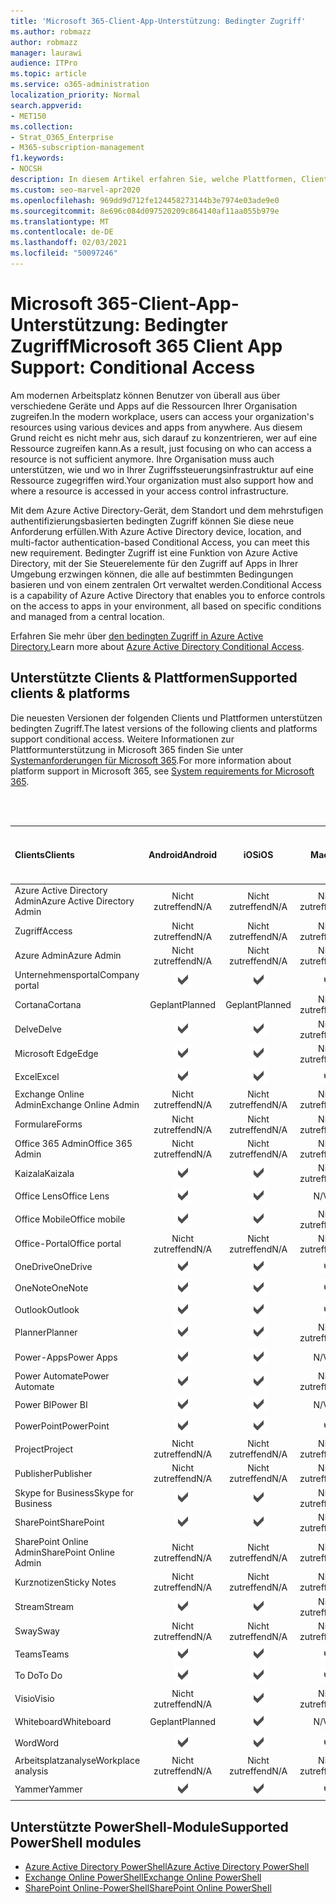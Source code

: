 ```yaml
---
title: 'Microsoft 365-Client-App-Unterstützung: Bedingter Zugriff'
ms.author: robmazz
author: robmazz
manager: laurawi
audience: ITPro
ms.topic: article
ms.service: o365-administration
localization_priority: Normal
search.appverid:
- MET150
ms.collection:
- Strat_O365_Enterprise
- M365-subscription-management
f1.keywords:
- NOCSH
description: In diesem Artikel erfahren Sie, welche Plattformen, Clients und PowerShell-Module bedingten Zugriff für Microsoft 365 unterstützen.
ms.custom: seo-marvel-apr2020
ms.openlocfilehash: 969dd9d712fe124458273144b3e7974e03ade9e0
ms.sourcegitcommit: 8e696c084d097520209c864140af11aa055b979e
ms.translationtype: MT
ms.contentlocale: de-DE
ms.lasthandoff: 02/03/2021
ms.locfileid: "50097246"
---
```

# <a name="microsoft-365-client-app-support-conditional-access"></a><span data-ttu-id="d4894-103">Microsoft 365-Client-App-Unterstützung: Bedingter Zugriff</span><span class="sxs-lookup"><span data-stu-id="d4894-103">Microsoft 365 Client App Support: Conditional Access</span></span>

<span data-ttu-id="d4894-104">Am modernen Arbeitsplatz können Benutzer von überall aus über verschiedene Geräte und Apps auf die Ressourcen Ihrer Organisation zugreifen.</span><span class="sxs-lookup"><span data-stu-id="d4894-104">In the modern workplace, users can access your organization's resources using various devices and apps from anywhere.</span></span> <span data-ttu-id="d4894-105">Aus diesem Grund reicht es nicht mehr aus, sich darauf zu konzentrieren, wer auf eine Ressource zugreifen kann.</span><span class="sxs-lookup"><span data-stu-id="d4894-105">As a result, just focusing on who can access a resource is not sufficient anymore.</span></span> <span data-ttu-id="d4894-106">Ihre Organisation muss auch unterstützen, wie und wo in Ihrer Zugriffssteuerungsinfrastruktur auf eine Ressource zugegriffen wird.</span><span class="sxs-lookup"><span data-stu-id="d4894-106">Your organization must also support how and where a resource is accessed in your access control infrastructure.</span></span>

<span data-ttu-id="d4894-107">Mit dem Azure Active Directory-Gerät, dem Standort und dem mehrstufigen authentifizierungsbasierten bedingten Zugriff können Sie diese neue Anforderung erfüllen.</span><span class="sxs-lookup"><span data-stu-id="d4894-107">With Azure Active Directory device, location, and multi-factor authentication-based Conditional Access, you can meet this new requirement.</span></span> <span data-ttu-id="d4894-108">Bedingter Zugriff ist eine Funktion von Azure Active Directory, mit der Sie Steuerelemente für den Zugriff auf Apps in Ihrer Umgebung erzwingen können, die alle auf bestimmten Bedingungen basieren und von einem zentralen Ort verwaltet werden.</span><span class="sxs-lookup"><span data-stu-id="d4894-108">Conditional Access is a capability of Azure Active Directory that enables you to enforce controls on the access to apps in your environment, all based on specific conditions and managed from a central location.</span></span>

<span data-ttu-id="d4894-109">Erfahren Sie mehr über [den bedingten Zugriff in Azure Active Directory.](/azure/active-directory/conditional-access/)</span><span class="sxs-lookup"><span data-stu-id="d4894-109">Learn more about [Azure Active Directory Conditional Access](/azure/active-directory/conditional-access/).</span></span>

## <a name="supported-clients--platforms"></a><span data-ttu-id="d4894-110">Unterstützte Clients & Plattformen</span><span class="sxs-lookup"><span data-stu-id="d4894-110">Supported clients & platforms</span></span>

<span data-ttu-id="d4894-111">Die neuesten Versionen der folgenden Clients und Plattformen unterstützen bedingten Zugriff.</span><span class="sxs-lookup"><span data-stu-id="d4894-111">The latest versions of the following clients and platforms support conditional access.</span></span> <span data-ttu-id="d4894-112">Weitere Informationen zur Plattformunterstützung in Microsoft 365 finden Sie unter [Systemanforderungen für Microsoft 365](/microsoft-365/microsoft-365-and-office-resources).</span><span class="sxs-lookup"><span data-stu-id="d4894-112">For more information about platform support in Microsoft 365, see [System requirements for Microsoft 365](/microsoft-365/microsoft-365-and-office-resources).</span></span>

<br>
<br>

| <span data-ttu-id="d4894-113">Clients</span><span class="sxs-lookup"><span data-stu-id="d4894-113">Clients</span></span> | <span data-ttu-id="d4894-114">Android</span><span class="sxs-lookup"><span data-stu-id="d4894-114">Android</span></span> | <span data-ttu-id="d4894-115">iOS</span><span class="sxs-lookup"><span data-stu-id="d4894-115">iOS</span></span> | <span data-ttu-id="d4894-116">Mac</span><span class="sxs-lookup"><span data-stu-id="d4894-116">Mac</span></span>| <span data-ttu-id="d4894-117">Windows 10</span><span class="sxs-lookup"><span data-stu-id="d4894-117">Windows 10</span></span> <br> <span data-ttu-id="d4894-118">Moderne Apps</span><span class="sxs-lookup"><span data-stu-id="d4894-118">Modern Apps</span></span>| <span data-ttu-id="d4894-119">Windows 10</span><span class="sxs-lookup"><span data-stu-id="d4894-119">Windows 10</span></span> <br> <span data-ttu-id="d4894-120">Desktop</span><span class="sxs-lookup"><span data-stu-id="d4894-120">Desktop</span></span> |
|:---|:---:|:---:|:---:|:---:|:---:|
| <span data-ttu-id="d4894-121">Azure Active Directory Admin</span><span class="sxs-lookup"><span data-stu-id="d4894-121">Azure Active Directory Admin</span></span> | <span data-ttu-id="d4894-122">Nicht zutreffend</span><span class="sxs-lookup"><span data-stu-id="d4894-122">N/A</span></span> | <span data-ttu-id="d4894-123">Nicht zutreffend</span><span class="sxs-lookup"><span data-stu-id="d4894-123">N/A</span></span> | <span data-ttu-id="d4894-124">Nicht zutreffend</span><span class="sxs-lookup"><span data-stu-id="d4894-124">N/A</span></span> | <span data-ttu-id="d4894-125">Nicht zutreffend</span><span class="sxs-lookup"><span data-stu-id="d4894-125">N/A</span></span> | ![Unterstützt](../media/check-mark.png) |
| <span data-ttu-id="d4894-127">Zugriff</span><span class="sxs-lookup"><span data-stu-id="d4894-127">Access</span></span> | <span data-ttu-id="d4894-128">Nicht zutreffend</span><span class="sxs-lookup"><span data-stu-id="d4894-128">N/A</span></span> | <span data-ttu-id="d4894-129">Nicht zutreffend</span><span class="sxs-lookup"><span data-stu-id="d4894-129">N/A</span></span> | <span data-ttu-id="d4894-130">Nicht zutreffend</span><span class="sxs-lookup"><span data-stu-id="d4894-130">N/A</span></span> | <span data-ttu-id="d4894-131">Nicht zutreffend</span><span class="sxs-lookup"><span data-stu-id="d4894-131">N/A</span></span> | ![Unterstützt](../media/check-mark.png) |
| <span data-ttu-id="d4894-133">Azure Admin</span><span class="sxs-lookup"><span data-stu-id="d4894-133">Azure Admin</span></span> | <span data-ttu-id="d4894-134">Nicht zutreffend</span><span class="sxs-lookup"><span data-stu-id="d4894-134">N/A</span></span> | <span data-ttu-id="d4894-135">Nicht zutreffend</span><span class="sxs-lookup"><span data-stu-id="d4894-135">N/A</span></span> | <span data-ttu-id="d4894-136">Nicht zutreffend</span><span class="sxs-lookup"><span data-stu-id="d4894-136">N/A</span></span> | <span data-ttu-id="d4894-137">Nicht zutreffend</span><span class="sxs-lookup"><span data-stu-id="d4894-137">N/A</span></span> | <span data-ttu-id="d4894-138">Nicht zutreffend</span><span class="sxs-lookup"><span data-stu-id="d4894-138">N/A</span></span> |
| <span data-ttu-id="d4894-139">Unternehmensportal</span><span class="sxs-lookup"><span data-stu-id="d4894-139">Company portal</span></span> | ![Unterstützt](../media/check-mark.png) | ![Unterstützt](../media/check-mark.png) | ![Unterstützt](../media/check-mark.png) | ![Unterstützt](../media/check-mark.png) | <span data-ttu-id="d4894-144">N/V</span><span class="sxs-lookup"><span data-stu-id="d4894-144">N/A</span></span> |
| <span data-ttu-id="d4894-145">Cortana</span><span class="sxs-lookup"><span data-stu-id="d4894-145">Cortana</span></span> | <span data-ttu-id="d4894-146">Geplant</span><span class="sxs-lookup"><span data-stu-id="d4894-146">Planned</span></span> | <span data-ttu-id="d4894-147">Geplant</span><span class="sxs-lookup"><span data-stu-id="d4894-147">Planned</span></span> | <span data-ttu-id="d4894-148">Nicht zutreffend</span><span class="sxs-lookup"><span data-stu-id="d4894-148">N/A</span></span> | ![Unterstützt](../media/check-mark.png) | <span data-ttu-id="d4894-150">N/V</span><span class="sxs-lookup"><span data-stu-id="d4894-150">N/A</span></span> |
| <span data-ttu-id="d4894-151">Delve</span><span class="sxs-lookup"><span data-stu-id="d4894-151">Delve</span></span> | ![Unterstützt](../media/check-mark.png) | ![Unterstützt](../media/check-mark.png) | <span data-ttu-id="d4894-154">Nicht zutreffend</span><span class="sxs-lookup"><span data-stu-id="d4894-154">N/A</span></span> | <span data-ttu-id="d4894-155">Nicht zutreffend</span><span class="sxs-lookup"><span data-stu-id="d4894-155">N/A</span></span> | <span data-ttu-id="d4894-156">Nicht zutreffend</span><span class="sxs-lookup"><span data-stu-id="d4894-156">N/A</span></span> |
| <span data-ttu-id="d4894-157">Microsoft Edge</span><span class="sxs-lookup"><span data-stu-id="d4894-157">Edge</span></span> | ![Unterstützt](../media/check-mark.png) | ![Unterstützt](../media/check-mark.png) | <span data-ttu-id="d4894-160">Nicht zutreffend</span><span class="sxs-lookup"><span data-stu-id="d4894-160">N/A</span></span> | <span data-ttu-id="d4894-161">Nicht zutreffend</span><span class="sxs-lookup"><span data-stu-id="d4894-161">N/A</span></span> | ![Unterstützt](../media/check-mark.png) |
| <span data-ttu-id="d4894-163">Excel</span><span class="sxs-lookup"><span data-stu-id="d4894-163">Excel</span></span> | ![Unterstützt](../media/check-mark.png) | ![Unterstützt](../media/check-mark.png) | ![Unterstützt](../media/check-mark.png) | ![Unterstützt](../media/check-mark.png) | ![Unterstützt](../media/check-mark.png) |
| <span data-ttu-id="d4894-169">Exchange Online Admin</span><span class="sxs-lookup"><span data-stu-id="d4894-169">Exchange Online Admin</span></span> | <span data-ttu-id="d4894-170">Nicht zutreffend</span><span class="sxs-lookup"><span data-stu-id="d4894-170">N/A</span></span> | <span data-ttu-id="d4894-171">Nicht zutreffend</span><span class="sxs-lookup"><span data-stu-id="d4894-171">N/A</span></span> | <span data-ttu-id="d4894-172">Nicht zutreffend</span><span class="sxs-lookup"><span data-stu-id="d4894-172">N/A</span></span> | <span data-ttu-id="d4894-173">Nicht zutreffend</span><span class="sxs-lookup"><span data-stu-id="d4894-173">N/A</span></span> | ![Unterstützt](../media/check-mark.png) |
| <span data-ttu-id="d4894-175">Formulare</span><span class="sxs-lookup"><span data-stu-id="d4894-175">Forms</span></span> | <span data-ttu-id="d4894-176">Nicht zutreffend</span><span class="sxs-lookup"><span data-stu-id="d4894-176">N/A</span></span> | <span data-ttu-id="d4894-177">Nicht zutreffend</span><span class="sxs-lookup"><span data-stu-id="d4894-177">N/A</span></span> | <span data-ttu-id="d4894-178">Nicht zutreffend</span><span class="sxs-lookup"><span data-stu-id="d4894-178">N/A</span></span> | <span data-ttu-id="d4894-179">Nicht zutreffend</span><span class="sxs-lookup"><span data-stu-id="d4894-179">N/A</span></span> | <span data-ttu-id="d4894-180">Nicht zutreffend</span><span class="sxs-lookup"><span data-stu-id="d4894-180">N/A</span></span> |
| <span data-ttu-id="d4894-181">Office 365 Admin</span><span class="sxs-lookup"><span data-stu-id="d4894-181">Office 365 Admin</span></span> | <span data-ttu-id="d4894-182">Nicht zutreffend</span><span class="sxs-lookup"><span data-stu-id="d4894-182">N/A</span></span> | <span data-ttu-id="d4894-183">Nicht zutreffend</span><span class="sxs-lookup"><span data-stu-id="d4894-183">N/A</span></span> | <span data-ttu-id="d4894-184">Nicht zutreffend</span><span class="sxs-lookup"><span data-stu-id="d4894-184">N/A</span></span> | <span data-ttu-id="d4894-185">Nicht zutreffend</span><span class="sxs-lookup"><span data-stu-id="d4894-185">N/A</span></span> | ![Unterstützt](../media/check-mark.png) |  |
| <span data-ttu-id="d4894-187">Kaizala</span><span class="sxs-lookup"><span data-stu-id="d4894-187">Kaizala</span></span> | ![Unterstützt](../media/check-mark.png) | ![Unterstützt](../media/check-mark.png) | <span data-ttu-id="d4894-190">Nicht zutreffend</span><span class="sxs-lookup"><span data-stu-id="d4894-190">N/A</span></span> | <span data-ttu-id="d4894-191">Nicht zutreffend</span><span class="sxs-lookup"><span data-stu-id="d4894-191">N/A</span></span> | <span data-ttu-id="d4894-192">Nicht zutreffend</span><span class="sxs-lookup"><span data-stu-id="d4894-192">N/A</span></span> |
| <span data-ttu-id="d4894-193">Office Lens</span><span class="sxs-lookup"><span data-stu-id="d4894-193">Office Lens</span></span>| ![Unterstützt](../media/check-mark.png) | ![Unterstützt](../media/check-mark.png) | <span data-ttu-id="d4894-196">N/V</span><span class="sxs-lookup"><span data-stu-id="d4894-196">N/A</span></span> | ![Unterstützt](../media/check-mark.png) | <span data-ttu-id="d4894-198">N/V</span><span class="sxs-lookup"><span data-stu-id="d4894-198">N/A</span></span> |
| <span data-ttu-id="d4894-199">Office Mobile</span><span class="sxs-lookup"><span data-stu-id="d4894-199">Office mobile</span></span> | ![Unterstützt](../media/check-mark.png) | ![Unterstützt](../media/check-mark.png) | <span data-ttu-id="d4894-202">Nicht zutreffend</span><span class="sxs-lookup"><span data-stu-id="d4894-202">N/A</span></span> | <span data-ttu-id="d4894-203">Nicht zutreffend</span><span class="sxs-lookup"><span data-stu-id="d4894-203">N/A</span></span> | <span data-ttu-id="d4894-204">Nicht zutreffend</span><span class="sxs-lookup"><span data-stu-id="d4894-204">N/A</span></span> |
| <span data-ttu-id="d4894-205">Office-Portal</span><span class="sxs-lookup"><span data-stu-id="d4894-205">Office portal</span></span> | <span data-ttu-id="d4894-206">Nicht zutreffend</span><span class="sxs-lookup"><span data-stu-id="d4894-206">N/A</span></span> | <span data-ttu-id="d4894-207">Nicht zutreffend</span><span class="sxs-lookup"><span data-stu-id="d4894-207">N/A</span></span> | <span data-ttu-id="d4894-208">Nicht zutreffend</span><span class="sxs-lookup"><span data-stu-id="d4894-208">N/A</span></span> | ![Unterstützt](../media/check-mark.png) | <span data-ttu-id="d4894-210">N/V</span><span class="sxs-lookup"><span data-stu-id="d4894-210">N/A</span></span> |
| <span data-ttu-id="d4894-211">OneDrive</span><span class="sxs-lookup"><span data-stu-id="d4894-211">OneDrive</span></span> | ![Unterstützt](../media/check-mark.png) | ![Unterstützt](../media/check-mark.png) | ![Unterstützt](../media/check-mark.png) | ![Unterstützt](../media/check-mark.png) | ![Unterstützt](../media/check-mark.png) |
| <span data-ttu-id="d4894-217">OneNote</span><span class="sxs-lookup"><span data-stu-id="d4894-217">OneNote</span></span> | ![Unterstützt](../media/check-mark.png) | ![Unterstützt](../media/check-mark.png) | ![Unterstützt](../media/check-mark.png) | ![Unterstützt](../media/check-mark.png) | ![Unterstützt](../media/check-mark.png) |
| <span data-ttu-id="d4894-223">Outlook</span><span class="sxs-lookup"><span data-stu-id="d4894-223">Outlook</span></span> | ![Unterstützt](../media/check-mark.png) | ![Unterstützt](../media/check-mark.png) | ![Unterstützt](../media/check-mark.png) | ![Unterstützt](../media/check-mark.png) | ![Unterstützt](../media/check-mark.png) |
| <span data-ttu-id="d4894-229">Planner</span><span class="sxs-lookup"><span data-stu-id="d4894-229">Planner</span></span> | ![Unterstützt](../media/check-mark.png) | ![Unterstützt](../media/check-mark.png) | <span data-ttu-id="d4894-232">Nicht zutreffend</span><span class="sxs-lookup"><span data-stu-id="d4894-232">N/A</span></span> | <span data-ttu-id="d4894-233">Nicht zutreffend</span><span class="sxs-lookup"><span data-stu-id="d4894-233">N/A</span></span> | <span data-ttu-id="d4894-234">Nicht zutreffend</span><span class="sxs-lookup"><span data-stu-id="d4894-234">N/A</span></span> |
| <span data-ttu-id="d4894-235">Power-Apps</span><span class="sxs-lookup"><span data-stu-id="d4894-235">Power Apps</span></span> | ![Unterstützt](../media/check-mark.png) | ![Unterstützt](../media/check-mark.png) | <span data-ttu-id="d4894-238">N/V</span><span class="sxs-lookup"><span data-stu-id="d4894-238">N/A</span></span> | <span data-ttu-id="d4894-239">Geplant</span><span class="sxs-lookup"><span data-stu-id="d4894-239">Planned</span></span> | <span data-ttu-id="d4894-240">Nicht zutreffend</span><span class="sxs-lookup"><span data-stu-id="d4894-240">N/A</span></span> |
| <span data-ttu-id="d4894-241">Power Automate</span><span class="sxs-lookup"><span data-stu-id="d4894-241">Power Automate</span></span> | ![Unterstützt](../media/check-mark.png) | ![Unterstützt](../media/check-mark.png) | <span data-ttu-id="d4894-244">Nicht zutreffend</span><span class="sxs-lookup"><span data-stu-id="d4894-244">N/A</span></span> | <span data-ttu-id="d4894-245">Nicht zutreffend</span><span class="sxs-lookup"><span data-stu-id="d4894-245">N/A</span></span> | <span data-ttu-id="d4894-246">Nicht zutreffend</span><span class="sxs-lookup"><span data-stu-id="d4894-246">N/A</span></span> |
| <span data-ttu-id="d4894-247">Power BI</span><span class="sxs-lookup"><span data-stu-id="d4894-247">Power BI</span></span> | ![Unterstützt](../media/check-mark.png) | ![Unterstützt](../media/check-mark.png) | <span data-ttu-id="d4894-250">N/V</span><span class="sxs-lookup"><span data-stu-id="d4894-250">N/A</span></span> | ![Unterstützt](../media/check-mark.png) | ![Unterstützt](../media/check-mark.png) |
| <span data-ttu-id="d4894-253">PowerPoint</span><span class="sxs-lookup"><span data-stu-id="d4894-253">PowerPoint</span></span> | ![Unterstützt](../media/check-mark.png) | ![Unterstützt](../media/check-mark.png) | ![Unterstützt](../media/check-mark.png) | ![Unterstützt](../media/check-mark.png) | ![Unterstützt](../media/check-mark.png) |
| <span data-ttu-id="d4894-259">Project</span><span class="sxs-lookup"><span data-stu-id="d4894-259">Project</span></span> | <span data-ttu-id="d4894-260">Nicht zutreffend</span><span class="sxs-lookup"><span data-stu-id="d4894-260">N/A</span></span> | <span data-ttu-id="d4894-261">Nicht zutreffend</span><span class="sxs-lookup"><span data-stu-id="d4894-261">N/A</span></span> | <span data-ttu-id="d4894-262">Nicht zutreffend</span><span class="sxs-lookup"><span data-stu-id="d4894-262">N/A</span></span> | <span data-ttu-id="d4894-263">Nicht zutreffend</span><span class="sxs-lookup"><span data-stu-id="d4894-263">N/A</span></span> | ![Unterstützt](../media/check-mark.png) |
| <span data-ttu-id="d4894-265">Publisher</span><span class="sxs-lookup"><span data-stu-id="d4894-265">Publisher</span></span> | <span data-ttu-id="d4894-266">Nicht zutreffend</span><span class="sxs-lookup"><span data-stu-id="d4894-266">N/A</span></span> | <span data-ttu-id="d4894-267">Nicht zutreffend</span><span class="sxs-lookup"><span data-stu-id="d4894-267">N/A</span></span> | <span data-ttu-id="d4894-268">Nicht zutreffend</span><span class="sxs-lookup"><span data-stu-id="d4894-268">N/A</span></span> | <span data-ttu-id="d4894-269">Nicht zutreffend</span><span class="sxs-lookup"><span data-stu-id="d4894-269">N/A</span></span> | ![Unterstützt](../media/check-mark.png) |
| <span data-ttu-id="d4894-271">Skype for Business</span><span class="sxs-lookup"><span data-stu-id="d4894-271">Skype for Business</span></span> | ![Unterstützt](../media/check-mark.png) | ![Unterstützt](../media/check-mark.png) | <span data-ttu-id="d4894-274">Nicht zutreffend</span><span class="sxs-lookup"><span data-stu-id="d4894-274">N/A</span></span> | <span data-ttu-id="d4894-275">Nicht zutreffend</span><span class="sxs-lookup"><span data-stu-id="d4894-275">N/A</span></span> | <span data-ttu-id="d4894-276">Nicht zutreffend</span><span class="sxs-lookup"><span data-stu-id="d4894-276">N/A</span></span> ||
| <span data-ttu-id="d4894-277">SharePoint</span><span class="sxs-lookup"><span data-stu-id="d4894-277">SharePoint</span></span> | ![Unterstützt](../media/check-mark.png) | ![Unterstützt](../media/check-mark.png) | <span data-ttu-id="d4894-280">Nicht zutreffend</span><span class="sxs-lookup"><span data-stu-id="d4894-280">N/A</span></span> | <span data-ttu-id="d4894-281">Nicht zutreffend</span><span class="sxs-lookup"><span data-stu-id="d4894-281">N/A</span></span> | <span data-ttu-id="d4894-282">Nicht zutreffend</span><span class="sxs-lookup"><span data-stu-id="d4894-282">N/A</span></span> |
| <span data-ttu-id="d4894-283">SharePoint Online Admin</span><span class="sxs-lookup"><span data-stu-id="d4894-283">SharePoint Online Admin</span></span> | <span data-ttu-id="d4894-284">Nicht zutreffend</span><span class="sxs-lookup"><span data-stu-id="d4894-284">N/A</span></span> | <span data-ttu-id="d4894-285">Nicht zutreffend</span><span class="sxs-lookup"><span data-stu-id="d4894-285">N/A</span></span> | <span data-ttu-id="d4894-286">Nicht zutreffend</span><span class="sxs-lookup"><span data-stu-id="d4894-286">N/A</span></span> | <span data-ttu-id="d4894-287">Nicht zutreffend</span><span class="sxs-lookup"><span data-stu-id="d4894-287">N/A</span></span> | ![Unterstützt](../media/check-mark.png) |
| <span data-ttu-id="d4894-289">Kurznotizen</span><span class="sxs-lookup"><span data-stu-id="d4894-289">Sticky Notes</span></span> | <span data-ttu-id="d4894-290">Nicht zutreffend</span><span class="sxs-lookup"><span data-stu-id="d4894-290">N/A</span></span> | <span data-ttu-id="d4894-291">Nicht zutreffend</span><span class="sxs-lookup"><span data-stu-id="d4894-291">N/A</span></span> | <span data-ttu-id="d4894-292">Nicht zutreffend</span><span class="sxs-lookup"><span data-stu-id="d4894-292">N/A</span></span> | ![Unterstützt](../media/check-mark.png) | <span data-ttu-id="d4894-294">N/V</span><span class="sxs-lookup"><span data-stu-id="d4894-294">N/A</span></span> |
| <span data-ttu-id="d4894-295">Stream</span><span class="sxs-lookup"><span data-stu-id="d4894-295">Stream</span></span> | ![Unterstützt](../media/check-mark.png) | ![Unterstützt](../media/check-mark.png) | <span data-ttu-id="d4894-298">Nicht zutreffend</span><span class="sxs-lookup"><span data-stu-id="d4894-298">N/A</span></span> | <span data-ttu-id="d4894-299">Nicht zutreffend</span><span class="sxs-lookup"><span data-stu-id="d4894-299">N/A</span></span> | <span data-ttu-id="d4894-300">Nicht zutreffend</span><span class="sxs-lookup"><span data-stu-id="d4894-300">N/A</span></span> |
| <span data-ttu-id="d4894-301">Sway</span><span class="sxs-lookup"><span data-stu-id="d4894-301">Sway</span></span> | <span data-ttu-id="d4894-302">Nicht zutreffend</span><span class="sxs-lookup"><span data-stu-id="d4894-302">N/A</span></span> | <span data-ttu-id="d4894-303">Nicht zutreffend</span><span class="sxs-lookup"><span data-stu-id="d4894-303">N/A</span></span> | <span data-ttu-id="d4894-304">Nicht zutreffend</span><span class="sxs-lookup"><span data-stu-id="d4894-304">N/A</span></span> | ![Unterstützt](../media/check-mark.png) | <span data-ttu-id="d4894-306">N/V</span><span class="sxs-lookup"><span data-stu-id="d4894-306">N/A</span></span> |
| <span data-ttu-id="d4894-307">Teams</span><span class="sxs-lookup"><span data-stu-id="d4894-307">Teams</span></span> | ![Unterstützt](../media/check-mark.png) | ![Unterstützt](../media/check-mark.png) | ![Unterstützt](../media/check-mark.png) | <span data-ttu-id="d4894-311">N/V</span><span class="sxs-lookup"><span data-stu-id="d4894-311">N/A</span></span> | ![Unterstützt](../media/check-mark.png) |
| <span data-ttu-id="d4894-313">To Do</span><span class="sxs-lookup"><span data-stu-id="d4894-313">To Do</span></span> | ![Unterstützt](../media/check-mark.png) | ![Unterstützt](../media/check-mark.png) | ![Unterstützt](../media/check-mark.png) | ![Unterstützt](../media/check-mark.png) | <span data-ttu-id="d4894-318">N/V</span><span class="sxs-lookup"><span data-stu-id="d4894-318">N/A</span></span> |
| <span data-ttu-id="d4894-319">Visio</span><span class="sxs-lookup"><span data-stu-id="d4894-319">Visio</span></span> | <span data-ttu-id="d4894-320">Nicht zutreffend</span><span class="sxs-lookup"><span data-stu-id="d4894-320">N/A</span></span> | ![Unterstützt](../media/check-mark.png) | <span data-ttu-id="d4894-322">Nicht zutreffend</span><span class="sxs-lookup"><span data-stu-id="d4894-322">N/A</span></span> | <span data-ttu-id="d4894-323">Nicht zutreffend</span><span class="sxs-lookup"><span data-stu-id="d4894-323">N/A</span></span> | ![Unterstützt](../media/check-mark.png) |
| <span data-ttu-id="d4894-325">Whiteboard</span><span class="sxs-lookup"><span data-stu-id="d4894-325">Whiteboard</span></span> | <span data-ttu-id="d4894-326">Geplant</span><span class="sxs-lookup"><span data-stu-id="d4894-326">Planned</span></span> | ![Unterstützt](../media/check-mark.png) | <span data-ttu-id="d4894-328">N/V</span><span class="sxs-lookup"><span data-stu-id="d4894-328">N/A</span></span> | ![Unterstützt](../media/check-mark.png) | <span data-ttu-id="d4894-330">N/V</span><span class="sxs-lookup"><span data-stu-id="d4894-330">N/A</span></span> |
| <span data-ttu-id="d4894-331">Word</span><span class="sxs-lookup"><span data-stu-id="d4894-331">Word</span></span> | ![Unterstützt](../media/check-mark.png) | ![Unterstützt](../media/check-mark.png) | ![Unterstützt](../media/check-mark.png) | ![Unterstützt](../media/check-mark.png) | ![Unterstützt](../media/check-mark.png) |
| <span data-ttu-id="d4894-337">Arbeitsplatzanalyse</span><span class="sxs-lookup"><span data-stu-id="d4894-337">Workplace analysis</span></span> | <span data-ttu-id="d4894-338">Nicht zutreffend</span><span class="sxs-lookup"><span data-stu-id="d4894-338">N/A</span></span> | <span data-ttu-id="d4894-339">Nicht zutreffend</span><span class="sxs-lookup"><span data-stu-id="d4894-339">N/A</span></span> | <span data-ttu-id="d4894-340">Nicht zutreffend</span><span class="sxs-lookup"><span data-stu-id="d4894-340">N/A</span></span> | <span data-ttu-id="d4894-341">Nicht zutreffend</span><span class="sxs-lookup"><span data-stu-id="d4894-341">N/A</span></span> | <span data-ttu-id="d4894-342">Nicht zutreffend</span><span class="sxs-lookup"><span data-stu-id="d4894-342">N/A</span></span> |
| <span data-ttu-id="d4894-343">Yammer</span><span class="sxs-lookup"><span data-stu-id="d4894-343">Yammer</span></span> | ![Unterstützt](../media/check-mark.png) | ![Unterstützt](../media/check-mark.png) | ![Unterstützt](../media/check-mark.png) | <span data-ttu-id="d4894-347">N/V</span><span class="sxs-lookup"><span data-stu-id="d4894-347">N/A</span></span> | ![Unterstützt](../media/check-mark.png) |

## <a name="supported-powershell-modules"></a><span data-ttu-id="d4894-349">Unterstützte PowerShell-Module</span><span class="sxs-lookup"><span data-stu-id="d4894-349">Supported PowerShell modules</span></span>

- [<span data-ttu-id="d4894-350">Azure Active Directory PowerShell</span><span class="sxs-lookup"><span data-stu-id="d4894-350">Azure Active Directory PowerShell</span></span>](/powershell/azure/active-directory/overview?view=azureadps-2.0)
- [<span data-ttu-id="d4894-351">Exchange Online PowerShell</span><span class="sxs-lookup"><span data-stu-id="d4894-351">Exchange Online PowerShell</span></span>](/powershell/exchange/exchange-online-powershell)
- [<span data-ttu-id="d4894-352">SharePoint Online-PowerShell</span><span class="sxs-lookup"><span data-stu-id="d4894-352">SharePoint Online PowerShell</span></span>](/powershell/sharepoint/sharepoint-online/connect-sharepoint-online)
